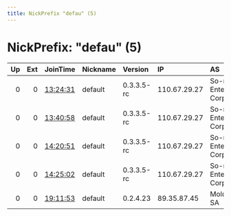 ```yaml
---
title: NickPrefix "defau" (5)
---
```


# NickPrefix: "defau" (5)

|   Up |   Ext | JoinTime                                                                                            | Nickname   | Version    | IP           | AS                               | CC   |   ORp |   Dirp | OS      | Contact   |   eFamMembers |
|-----:|------:|:----------------------------------------------------------------------------------------------------|:-----------|:-----------|:-------------|:---------------------------------|:-----|------:|-------:|:--------|:----------|--------------:|
|    0 |     0 | [13:24:31](https://metrics.torproject.org/rs.html#details/2B6E35ACC7DAEC7FD098CE26CD9DD370E5358A9F) | default    | 0.3.3.5-rc | 110.67.29.27 | So-net Entertainment Corporation | jp   | 21093 |      0 | Windows | None      |             1 |
|    0 |     0 | [13:40:58](https://metrics.torproject.org/rs.html#details/C02A9E3A11472BBAE48ACE6BA3CDBACC8EDFA682) | default    | 0.3.3.5-rc | 110.67.29.27 | So-net Entertainment Corporation | jp   | 21093 |      0 | Windows | None      |             1 |
|    0 |     0 | [14:20:51](https://metrics.torproject.org/rs.html#details/3CEBAEF1200DDEEAD83787054960D7710086B111) | default    | 0.3.3.5-rc | 110.67.29.27 | So-net Entertainment Corporation | jp   | 21093 |      0 | Windows | None      |             1 |
|    0 |     0 | [14:25:02](https://metrics.torproject.org/rs.html#details/4D229F4AEC1D3B9C17D33EE8999995B24D33B145) | default    | 0.3.3.5-rc | 110.67.29.27 | So-net Entertainment Corporation | jp   | 21093 |      0 | Windows | None      |             1 |
|    0 |     0 | [19:11:53](https://metrics.torproject.org/rs.html#details/D78F6D8750143F209C99140066A951FED10CE2CD) | default    | 0.2.4.23   | 89.35.87.45  | Moldtelecom SA                   | md   |   443 |   9030 | Windows | None      |             1 |
